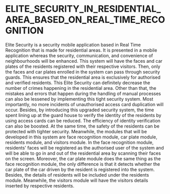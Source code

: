 # ELITE_SECURITY_IN_RESIDENTIAL_AREA_BASED_ON_REAL_TIME_RECOGNITION

Elite Security is a security mobile application based in Real Time Recognition that is made for 
residential areas. It is presented in a mobile application whereas the security, communication, 
and convenience of neighbourhoods will be enhanced. This system will have the faces and car 
plates of the residents registered with their respective visitors. Then, only the faces and car 
plates enrolled in the system can pass through security guards. This ensures that the residential 
area is exclusively for authorised and verified residents.
This Elite Security can definitely decrease the number of crimes happening in the 
residential area. Other than that, the mistakes and errors that happen during the handling of 
manual processes can also be lessened by implementing this tight security system. Most 
importantly, no more incidents of unauthorised access card duplication will occur. Besides, by 
introducing this upgraded security system, the time spent lining up at the guard house to verify 
the identity of the residents by using access cards can be reduced. The efficiency of identity 
verification can also be boosted. At the same time, the safety of the residents can be protected 
with tighter security. Meanwhile, the modules that will be developed in this system are face 
recognition module, car plate module, residents module, and visitors module. 
In the face recognition module, residents' faces will be registered as the authorised user 
of the system and will be able to go in and out of the residential area by scanning their faces 
on the screen. Moreover, the car plate module does the same thing as the face recognition 
module, the only difference is that it detects whether the car plate of the car driven by the 
resident is registered into the system. Besides, the details of residents will be included under 
the residents module. Meanwhile, the visitors module will have the visitors details inserted by 
respective residents.
